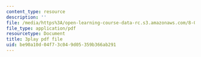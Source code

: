 ```yaml
---
content_type: resource
description: ''
file: /media/https%3A/open-learning-course-data-rc.s3.amazonaws.com/8-06-quantum-physics-iii-spring-2018/be90a10d04f73c049d05359b366ab291_jhIU1msmvaY.pdf
file_type: application/pdf
resourcetype: Document
title: 3play pdf file
uid: be90a10d-04f7-3c04-9d05-359b366ab291
---
```

